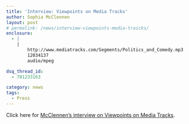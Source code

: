 ```yaml
---
title: 'Interview: Viewpoints on Media Tracks'
author: Sophia McClennen
layout: post
# permalink: /news/interview-viewpoints-media-traicks/
enclosure:
  - |
    |
        http://www.mediatracks.com/Segments/Politics_and_Comedy.mp3
        12034137
        audio/mpeg

dsq_thread_id:
  - 781233163

category: news
tags:
  - Press
---
```

Click here for [McClennen&#8217;s interview on Viewpoints on Media Tracks][1].

 [1]: http://www.mediatracks.com/Segments/Politics_and_Comedy.mp3